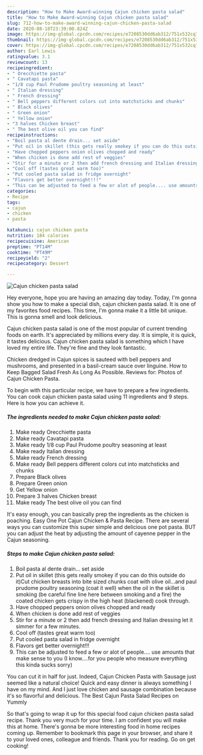 ```yaml
---
description: "How to Make Award-winning Cajun chicken pasta salad"
title: "How to Make Award-winning Cajun chicken pasta salad"
slug: 712-how-to-make-award-winning-cajun-chicken-pasta-salad
date: 2020-08-18T23:39:00.824Z
image: https://img-global.cpcdn.com/recipes/e7208530dd6ab312/751x532cq70/cajun-chicken-pasta-salad-recipe-main-photo.jpg
thumbnail: https://img-global.cpcdn.com/recipes/e7208530dd6ab312/751x532cq70/cajun-chicken-pasta-salad-recipe-main-photo.jpg
cover: https://img-global.cpcdn.com/recipes/e7208530dd6ab312/751x532cq70/cajun-chicken-pasta-salad-recipe-main-photo.jpg
author: Earl Lewis
ratingvalue: 3.1
reviewcount: 13
recipeingredient:
- " Orecchiette pasta"
- " Cavatapi pasta"
- "1/8 cup Paul Prudome poultry seasoning at least"
- " Italian dressing"
- " French dressing"
- " Bell peppers different colors cut into matchsticks and chunks"
- " Black olives"
- " Green onion"
- " Yellow onion"
- "3 halves Chicken breast"
- " The best olive oil you can find"
recipeinstructions:
- "Boil pasta al dente drain... set aside"
- "Put oil in skillet (this gets really smokey if you can do this outside do it)Cut chicken breasts into bite sized chunks coat with olive oil...and paul prudome poultry seasoning (coat it well) when the oil in the skillet is smoking (be careful fine line here between smoking and a fire) the coated chicken gets crispy in the high heat (blackened) cook through."
- "Have chopped peppers onion olives chopped and ready"
- "When chicken is done add rest of veggies"
- "Stir for a minute or 2 then add french dressing and Italian dressing let it simmer for a few minutes."
- "Cool off (tastes great warm too)"
- "Put cooled pasta salad in fridge overnight"
- "Flavors get better overnight!!!"
- "This can be adjusted to feed a few or alot of people.... use amounts that make sense to you (I know....for you people who measure everything this kinda sucks sorry)"
categories:
- Recipe
tags:
- cajun
- chicken
- pasta

katakunci: cajun chicken pasta 
nutrition: 184 calories
recipecuisine: American
preptime: "PT14M"
cooktime: "PT49M"
recipeyield: "2"
recipecategory: Dessert

---
```



![Cajun chicken pasta salad](https://img-global.cpcdn.com/recipes/e7208530dd6ab312/751x532cq70/cajun-chicken-pasta-salad-recipe-main-photo.jpg)

Hey everyone, hope you are having an amazing day today. Today, I'm gonna show you how to make a special dish, cajun chicken pasta salad. It is one of my favorites food recipes. This time, I'm gonna make it a little bit unique. This is gonna smell and look delicious.

Cajun chicken pasta salad is one of the most popular of current trending foods on earth. It's appreciated by millions every day. It is simple, it is quick, it tastes delicious. Cajun chicken pasta salad is something which I have loved my entire life. They're fine and they look fantastic.

Chicken dredged in Cajun spices is sauteed with bell peppers and mushrooms, and presented in a basil-cream sauce over linguine. How to Keep Bagged Salad Fresh As Long As Possible. Reviews for: Photos of Cajun Chicken Pasta.


To begin with this particular recipe, we have to prepare a few ingredients. You can cook cajun chicken pasta salad using 11 ingredients and 9 steps. Here is how you can achieve it.

<!--inarticleads1-->

##### The ingredients needed to make Cajun chicken pasta salad:

1. Make ready  Orecchiette pasta
1. Make ready  Cavatapi pasta
1. Make ready 1/8 cup Paul Prudome poultry seasoning at least
1. Make ready  Italian dressing
1. Make ready  French dressing
1. Make ready  Bell peppers different colors cut into matchsticks and chunks
1. Prepare  Black olives
1. Prepare  Green onion
1. Get  Yellow onion
1. Prepare 3 halves Chicken breast
1. Make ready  The best olive oil you can find


It&#39;s easy enough, you can basically prep the ingredients as the chicken is poaching. Easy One Pot Cajun Chicken &amp; Pasta Recipe. There are several ways you can customize this super simple and delicious one pot pasta. BUT you can adjust the heat by adjusting the amount of cayenne pepper in the Cajun seasoning. 

<!--inarticleads2-->

##### Steps to make Cajun chicken pasta salad:

1. Boil pasta al dente drain... set aside
1. Put oil in skillet (this gets really smokey if you can do this outside do it)Cut chicken breasts into bite sized chunks coat with olive oil...and paul prudome poultry seasoning (coat it well) when the oil in the skillet is smoking (be careful fine line here between smoking and a fire) the coated chicken gets crispy in the high heat (blackened) cook through.
1. Have chopped peppers onion olives chopped and ready
1. When chicken is done add rest of veggies
1. Stir for a minute or 2 then add french dressing and Italian dressing let it simmer for a few minutes.
1. Cool off (tastes great warm too)
1. Put cooled pasta salad in fridge overnight
1. Flavors get better overnight!!!
1. This can be adjusted to feed a few or alot of people.... use amounts that make sense to you (I know....for you people who measure everything this kinda sucks sorry)


You can cut it in half for just. Indeed, Cajun Chicken Pasta with Sausage just seemed like a natural choice! Quick and easy dinner is always something I have on my mind. And I just love chicken and sausage combination because it&#39;s so flavorful and delicious. The Best Cajun Pasta Salad Recipes on Yummly 

So that's going to wrap it up for this special food cajun chicken pasta salad recipe. Thank you very much for your time. I am confident you will make this at home. There's gonna be more interesting food in home recipes coming up. Remember to bookmark this page in your browser, and share it to your loved ones, colleague and friends. Thank you for reading. Go on get cooking!
